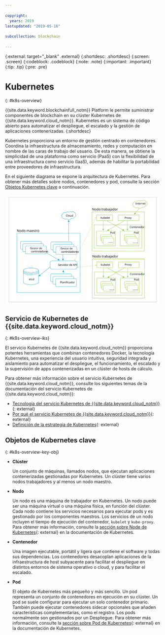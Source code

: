 ```yaml
---

copyright:
  years: 2019
lastupdated: "2019-05-16"

subcollection: blockchain

---
```


{:external: target="_blank" .external}
{:shortdesc: .shortdesc}
{:screen: .screen}
{:codeblock: .codeblock}
{:note: .note}
{:important: .important}
{:tip: .tip}
{:pre: .pre}

# Kubernetes
{: #k8s-overview}

{{site.data.keyword.blockchainfull_notm}} Platform le permite suministrar componentes de blockchain en su clúster Kubernetes de
{{site.data.keyword.cloud_notm}}. Kubernetes es un sistema de código abierto para automatizar el despliegue, el escalado y la gestión de aplicaciones contenerizadas.
{:shortdesc}

Kubernetes proporciona un entorno de gestión centrado en contenedores. Coordina la infraestructura de almacenamiento, redes y computación en nombre de las caras de trabajo del usuario. De esta manera, se obtiene la simplicidad de una plataforma como servicio (PaaS) con la flexibilidad de una infraestructura como servicio (IaaS), además de habilitar la portabilidad entre proveedores de infraestructura.

En el siguiente diagrama se expone la arquitectura de Kubernetes. Para obtener más detalles sobre nodos, contenedores y pod, consulte la sección [Objetos Kubernetes clave](#k8s-overview-key-obj) a continuación.

![Diagrama de la arquitectura de Kubernetes](../images/k8s-archi-diagram.svg "{{site.data.keyword.cloud_notm}} Arquitectura del servicio Kubernetes")


## Servicio de Kubernetes de {{site.data.keyword.cloud_notm}}
{: #k8s-overview-iks}

El servicio Kubernetes de {{site.data.keyword.cloud_notm}} proporciona potentes herramientas que combinan contenedores Docker, la tecnología Kubernetes, una experiencia del usuario intuitiva, seguridad integrada y aislamiento para automatizar el despliegue, el funcionamiento, el escalado y la supervisión de apps contenerizadas en un clúster de hosts de cálculo.

Para obtener más información sobre el servicio Kubernetes de {{site.data.keyword.cloud_notm}}, consulte los siguientes temas de la documentación del servicio Kubernetes de {{site.data.keyword.cloud_notm}}:
- [Tecnología del servicio Kubernetes de {{site.data.keyword.cloud_notm}}](/docs/containers/cs_tech.html#ibm-cloud-kubernetes-service-technology){: external}
- [Por qué el servicio Kubernetes de {{site.data.keyword.cloud_notm}}](/docs/containers?topic=containers-cs_ov#cs_ov){: external}
- [Definición de la estrategia de Kubernetes](/docs/containers?topic=containers-strategy#strategy){: external}


## Objetos de Kubernetes clave
{: #k8s-overview-key-obj}

- **Clúster**

  Un conjunto de máquinas, llamados nodos, que ejecutan aplicaciones contenerizadas gestionadas por Kubernetes. Un clúster tiene varios nodos trabajadores y al menos un nodo maestro.

- **Nodo**

  Un nodo es una máquina de trabajador en Kubernetes. Un nodo puede ser una máquina virtual o una máquina física, en función del clúster. Cada nodo contiene los servicios necesarios para ejecutar pods y es gestionado por los componentes maestros. Los servicios de un nodo incluyen el tiempo de ejecución del contenedor, `kubelet` y `kube-proxy`. Para obtener más información, consulte la [sección sobre Node de Kubernetes](https://kubernetes.io/docs/concepts/architecture/nodes/){: external} en la documentación de Kubernetes.

- **Contenedor**

  Una imagen ejecutable, portátil y ligera que contiene el software y todas sus dependencias. Los contenedores desacoplan aplicaciones de la infraestructura de host subyacente para facilitar el despliegue en distintos entornos de sistema operativo o cloud, y para facilitar el escalado.

- **Pod**

  El objeto de Kubernetes más pequeño y más sencillo. Un pod representa un conjunto de contenedores en ejecución en su clúster. Un pod se suele configurar para ejecutar un solo contenedor primario. También puede ejecutar contenedores sidecar opcionales que añaden características complementarias, como el registro. Los pods normalmente son gestionados por un Despliegue. Para obtener más información, consulte la [sección sobre Pod de Kubernetes](https://kubernetes.io/docs/concepts/workloads/pods/pod/){: external} en la documentación de Kubernetes.
